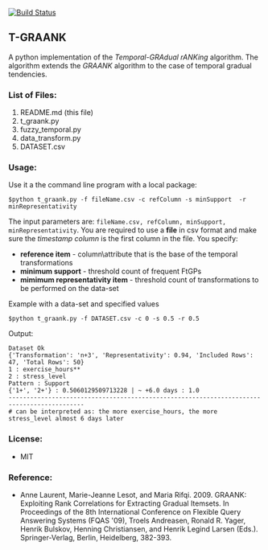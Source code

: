 [![Build Status](https://travis-ci.org/owuordickson/tgraank.svg?branch=master)](https://travis-ci.org/owuordickson/tgraank)
## T-GRAANK
A python implementation of the <i>Temporal-GRAdual rANKing</i> algorithm. The algorithm extends the <i>GRAANK</i> algorithm to the case of temporal gradual tendencies.<br>
<!-- Research paper published at FuzzIEEE 2019 International Conference on Fuzzy Systems (New Orleans): link<br> -->

### List of Files:
1. README.md (this file)
2. t_graank.py
3. fuzzy_temporal.py
4. data_transform.py
5. DATASET.csv

### Usage:
Use it a the command line program with a local package:
```
$python t_graank.py -f fileName.csv -c refColumn -s minSupport  -r minRepresentativity
```

The input parameters are: ```fileName.csv, refColumn, minSupport, minRepresentativity```. You are required to use a <strong>file</strong> in csv format and make sure the <i>timestamp column</i> is the first column in the file. You specify:
* <strong>reference item</strong> - column\attribute that is the base of the temporal transformations
* <strong>minimum support</strong> - threshold count of frequent FtGPs
* <strong>mimimum representativity item</strong> - threshold count of transformations to be performed on the data-set

Example with a data-set and specified values<br>
```
$python t_graank.py -f DATASET.csv -c 0 -s 0.5 -r 0.5
```

Output:
```
Dataset Ok
{'Transformation': 'n+3', 'Representativity': 0.94, 'Included Rows': 47, 'Total Rows': 50}
1 : exercise_hours**
2 : stress_level
Pattern : Support
{'1+', '2+'} : 0.5060129509713228 | ~ +6.0 days : 1.0
-------------------------------------------------------------------------------------------
# can be interpreted as: the more exercise_hours, the more stress_level almost 6 days later
```

### License:
* MIT

### Reference:
* Anne Laurent, Marie-Jeanne Lesot, and Maria Rifqi. 2009. GRAANK: Exploiting Rank Correlations for Extracting Gradual Itemsets. In Proceedings of the 8th International Conference on Flexible Query Answering Systems (FQAS '09), Troels Andreasen, Ronald R. Yager, Henrik Bulskov, Henning Christiansen, and Henrik Legind Larsen (Eds.). Springer-Verlag, Berlin, Heidelberg, 382-393.
